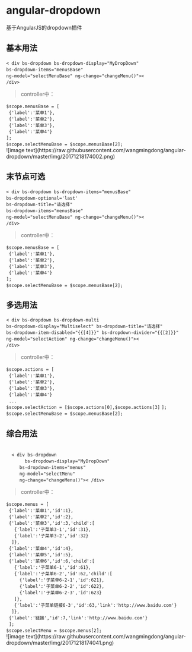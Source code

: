 # angular-dropdown
基于AngularJS的dropdown插件

## 基本用法
<code>< div bs-dropdown 
     bs-dropdown-display="MyDropDown" 
   bs-dropdown-items="<kbd>menusBase</kbd>" 
   ng-model="<kbd>selectMenuBase</kbd>" 
   ng-change="changeMenu()">< /div>
</code>
<blockquote>
  <p>controller中：</p>
</blockquote>
<code>$scope.<kbd>menusBase</kbd> = [</code></br>
<code>&nbsp;{'label':'菜单1'},</code></br>
<code>&nbsp;{'label':'菜单2'},</code></br>
<code>&nbsp;{'label':'菜单3'},</code></br>
<code>&nbsp;{'label':'菜单4'}</code></br>
<code>];</code></br>
<code>$scope.<kbd>selectMenuBase</kbd> = $scope.menusBase[2];</code><br>
![image text](https://raw.githubusercontent.com/wangmingdong/angular-dropdown/master/img/20171218174002.png)


## 末节点可选
<code>< div bs-dropdown 
   bs-dropdown-items="menusBase" 
   bs-dropdown-optional='<kbd>last</kbd>'
     bs-dropdown-title="<kbd>请选择</kbd>"
   bs-dropdown-items="<kbd>menusBase</kbd>" 
   ng-model="<kbd>selectMenuBase</kbd>" 
   ng-change="changeMenu()">< /div>
</code>
<blockquote>
  <p>controller中：</p>
</blockquote>
<code>$scope.<kbd>menusBase</kbd> = [</code></br>
<code>&nbsp;{'label':'菜单1'},</code></br>
<code>&nbsp;{'label':'菜单2'},</code></br>
<code>&nbsp;{'label':'菜单3'},</code></br>
<code>&nbsp;{'label':'菜单4'}</code></br>
<code>];</code></br>
<code>$scope.<kbd>selectMenuBase</kbd> = $scope.menusBase[2];</code><br>

## 多选用法
<code>< div bs-dropdown 
     bs-dropdown-multi 
       bs-dropdown-display="Multiselect" 
     bs-dropdown-title="请选择"
     bs-dropdown-item-disabled="{{[4]}}" 
     bs-dropdown-divider="{{[2]}}" 
   ng-model="<kbd>selectAction</kbd>" 
   ng-change="changeMenu()">< /div>
</code>
<blockquote>
  <p>controller中：</p>
</blockquote>
<code>$scope.<kbd>actions</kbd> = [</code></br>
<code>&nbsp;{'label':'菜单1'},</code></br>
<code>&nbsp;{'label':'菜单2'},</code></br>
<code>&nbsp;{'label':'菜单3'},</code></br>
<code>&nbsp;{'label':'菜单4'}</code></br>
<code>&nbsp;...</code></br>
<code>$scope.selectAction = [$scope.actions[0],$scope.actions[3]</code>
<code>];</code></br>
<code>$scope.<kbd>selectMenuBase</kbd> = $scope.menusBase[2];</code><br>

## 综合用法
<code>
  < div bs-dropdown 
       bs-dropdown-display="MyDropDown" 
     bs-dropdown-items="<kbd>menus</kbd>" 
     ng-model="<kbd>selectMenu</kbd>" 
     ng-change="changeMenu()">< /div>
</code>
<blockquote>
  <p>controller中：</p>
</blockquote>
<code>$scope.<kbd>menus</kbd> = [</code><br>
<code>&nbsp;{'label':'菜单1','id':1},</code><br>
<code>&nbsp;{'label':'菜单2','id':2},</code><br>
<code>&nbsp;{'label':'菜单3','id':3,'child':[</code><br>
<code>&nbsp;&nbsp;&nbsp;{'label':'子菜单3-1','id':31},</code><br>
<code>&nbsp;&nbsp;&nbsp;{'label':'子菜单3-2','id':32}</code><br>
<code>&nbsp;&nbsp;]},</code><br>
<code>&nbsp;{'label':'菜单4','id':4},</code><br>
<code>&nbsp;{'label':'菜单5','id':5},</code><br>
<code>&nbsp;{'label':'菜单6','id':6,'child':[</code><br>
<code>&nbsp;&nbsp;&nbsp;{'label':'子菜单6-1','id':61},</code><br>
<code>&nbsp;&nbsp;&nbsp;{'label':'子菜单6-2','id':62,'child':[</code><br>
<code>&nbsp;&nbsp;&nbsp;&nbsp;&nbsp;{'label':'子菜单6-2-1','id':621},</code><br>
<code>&nbsp;&nbsp;&nbsp;&nbsp;&nbsp;{'label':'子菜单6-2-2','id':622},</code><br>
<code>&nbsp;&nbsp;&nbsp;&nbsp;&nbsp;{'label':'子菜单6-2-3','id':623}</code><br>
<code>&nbsp;&nbsp;&nbsp;]},</code><br>
<code>&nbsp;&nbsp;&nbsp;{'label':'子菜单链接6-3','id':63,'link':'http://www.baidu.com'}</code><br>
<code>&nbsp;&nbsp;]},</code><br>
<code>&nbsp;{'label':'链接','id':7,'link':'http://www.baidu.com'}</code><br>
<code>&nbsp;];</code><br>
<code>$scope.<kbd>selectMenu</kbd> = $scope.menus[2];</code><br>
![image text](https://raw.githubusercontent.com/wangmingdong/angular-dropdown/master/img/20171218174041.png)
